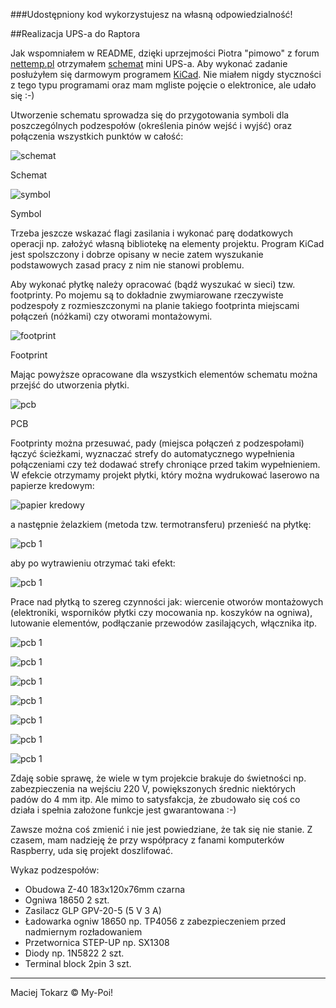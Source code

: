 ﻿###Udostępniony kod wykorzystujesz na własną odpowiedzialność!

##Realizacja UPS-a do Raptora

Jak wspomniałem w README, dzięki uprzejmości Piotra "pimowo" z forum [nettemp.pl](http://nettemp.pl/forum/viewtopic.php?f=8&t=653&hilit=ups) otrzymałem [schemat](/docs/UPS_mini.png) mini UPS-a.
Aby wykonać zadanie posłużyłem się darmowym programem [KiCad](http://kicad-pcb.org/).
Nie miałem nigdy styczności z tego typu programami oraz mam mgliste pojęcie o elektronice, ale udało się :-)

Utworzenie schematu sprowadza się do przygotowania symboli dla poszczególnych podzespołów (określenia pinów wejść i wyjść) oraz połączenia wszystkich punktów w całość:

![schemat](images/ups/001.jpg)

Schemat

![symbol](images/ups/002.jpg)

Symbol

Trzeba jeszcze wskazać flagi zasilania i wykonać parę dodatkowych operacji np. założyć własną bibliotekę na elementy projektu.
Program KiCad jest spolszczony i dobrze opisany w necie zatem wyszukanie podstawowych zasad pracy z nim nie stanowi problemu.

Aby wykonać płytkę należy opracować (bądź wyszukać w sieci) tzw. footprinty.
Po mojemu są to dokładnie zwymiarowane rzeczywiste podzespoły z rozmieszczonymi na planie takiego footprinta miejscami połączeń (nóżkami) czy otworami montażowymi.

![footprint](images/ups/003.jpg)

Footprint

Mając powyższe opracowane dla wszystkich elementów schematu można przejść do utworzenia płytki.

![pcb](images/ups/004.jpg)

PCB

Footprinty można przesuwać, pady (miejsca połączeń z podzespołami) łączyć ścieżkami, wyznaczać strefy do automatycznego wypełnienia połączeniami czy też dodawać strefy chroniące przed takim wypełnieniem.
W efekcie otrzymamy projekt płytki, który można wydrukować laserowo na papierze kredowym:

![papier kredowy](images/ups/005.jpg)

a następnie żelazkiem (metoda tzw. termotransferu) przenieść na płytkę:

![pcb 1](images/ups/006.jpg)

aby po wytrawieniu otrzymać taki efekt:

![pcb 1](images/ups/007.jpg)

Prace nad płytką to szereg czynności jak: wiercenie otworów montażowych (elektroniki, wsporników płytki czy mocowania np. koszyków na ogniwa), lutowanie elementów, podłączanie przewodów zasilających, włącznika itp.

![pcb 1](images/ups/008.jpg)

![pcb 1](images/ups/009.jpg)

![pcb 1](images/ups/010.jpg)

![pcb 1](images/ups/011.jpg)

![pcb 1](images/ups/012.jpg)

![pcb 1](images/ups/013.jpg)

![pcb 1](images/ups/014.jpg)

Zdaję sobie sprawę, że wiele w tym projekcie brakuje do świetności np. zabezpieczenia na wejściu 220 V, powiększonych średnic niektórych padów do 4 mm itp.
Ale mimo to satysfakcja, że zbudowało się coś co działa i spełnia założone funkcje jest gwarantowana :-)

Zawsze można coś zmienić i nie jest powiedziane, że tak się nie stanie. Z czasem, mam nadzieję że przy współpracy z fanami komputerków Raspberry, uda się projekt doszlifować.

Wykaz podzespołów:

* Obudowa Z-40 183x120x76mm czarna
* Ogniwa 18650 2 szt.
* Zasilacz GLP GPV-20-5 (5 V 3 A)
* Ładowarka ogniw 18650 np. TP4056 z zabezpieczeniem przed nadmiernym rozładowaniem
* Przetwornica STEP-UP np. SX1308 
* Diody np. 1N5822 2 szt.
* Terminal block 2pin 3 szt.

___
Maciej Tokarz © My-Poi!